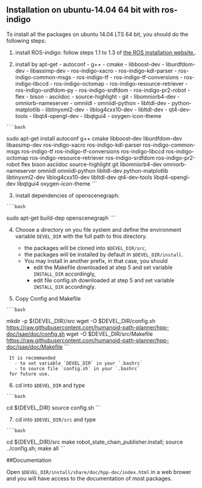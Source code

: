 ## Installation on ubuntu-14.04 64 bit with ros-indigo

To install all the packages on ubuntu 14.04 LTS 64 bit, you should do the following steps:

  1. install ROS-indigo: follow steps 1.1 to 1.3 of [the ROS installation website.](http://wiki.ros.org/indigo/Installation/Ubuntu).

  2. install by apt-get
    - autoconf
    - g++
    - cmake
    - libboost-dev
    - liburdfdom-dev
    - libassimp-dev
    - ros-indigo-xacro
    - ros-indigo-kdl-parser
    - ros-indigo-common-msgs
    - ros-indigo-tf
    - ros-indigo-tf-conversions
    - ros-indigo-libccd
    - ros-indigo-octomap
    - ros-indigo-resource-retriever
    - ros-indigo-urdfdom-py
    - ros-indigo-srdfdom
    - ros-indigo-pr2-robot
    - flex
    - bison
    - asciidoc
    - source-highlight
    - git
    - libomniorb4-dev
    - omniorb-nameserver
    - omniidl
    - omniidl-python
    - libltdl-dev
    - python-matplotlib
    - libtinyxml2-dev
    - liblog4cxx10-dev
    - libltdl-dev
    - qt4-dev-tools
    - libqt4-opengl-dev
    - libqtgui4
    - oxygen-icon-theme

    ```bash
sudo apt-get install autoconf g++ cmake libboost-dev liburdfdom-dev libassimp-dev ros-indigo-xacro ros-indigo-kdl-parser ros-indigo-common-msgs ros-indigo-tf ros-indigo-tf-conversions ros-indigo-libccd ros-indigo-octomap ros-indigo-resource-retriever ros-indigo-srdfdom ros-indigo-pr2-robot flex bison asciidoc source-highlight git libomniorb4-dev omniorb-nameserver omniidl omniidl-python libltdl-dev python-matplotlib libtinyxml2-dev liblog4cxx10-dev libltdl-dev qt4-dev-tools libqt4-opengl-dev libqtgui4 oxygen-icon-theme
    ```

  3. install dependencies of openscenegraph:

    ```bash
sudo apt-get build-dep openscenegraph
    ```

  4. Choose a directory on you file system and define the environment
     variable `DEVEL_DIR` with the full path to this directory.
     - the packages will be cloned into `$DEVEL_DIR/src`,
     - the packages will be installed by default in `$DEVEL_DIR/install`.
     - You may install in another prefix, in that case, you should
       - edit the Makefile downloaded at step 5 and set variable `INSTALL_DIR` accordingly,
       - edit file config.sh downloaded at step 5 and set variable `INSTALL_DIR` accordingly.

  5. Copy Config and Makefile

    ```bash
mkdir -p ${DEVEL_DIR}/src
wget -O $DEVEL_DIR/config.sh https://raw.githubusercontent.com/humanoid-path-planner/hpp-doc/isae/doc/config.sh
wget -O $DEVEL_DIR/src/Makefile https://raw.githubusercontent.com/humanoid-path-planner/hpp-doc/isae/doc/Makefile
    ```

     It is recommanded
       - to set variable `DEVEL_DIR` in your `.bashrc`
       - to source file `config.sh` in your `.bashrc`
     for future use.

  6. cd into `$DEVEL_DIR` and type

    ```bash
cd ${DEVEL_DIR}
source config.sh
    ```

  7. cd into `$DEVEL_DIR/src` and type

    ```bash
cd ${DEVEL_DIR}/src
make robot_state_chain_publisher.install;
source ../config.sh;
make all
    ```

##Documentation

  Open `$DEVEL_DIR/install/share/doc/hpp-doc/index.html` in a web brower and you
  will have access to the documentation of most packages.
